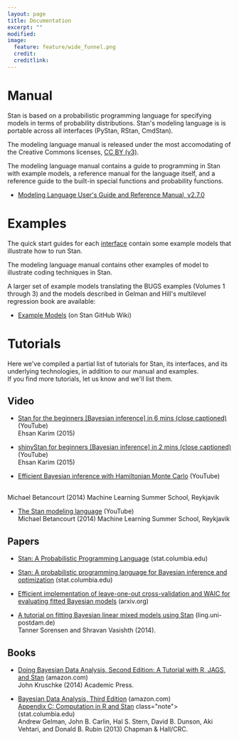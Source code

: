 ```yaml
---
layout: page
title: Documentation
excerpt: ""
modified:
image:
  feature: feature/wide_funnel.png
  credit:
  creditlink:
---
```



Manual
======

Stan is based on a probabilistic programming language for
specifying models in terms of probability distributions.  Stan's
modeling language is is portable across all interfaces (PyStan,
RStan, CmdStan).

The modeling language manual is released under the most
accomodating of the Creative Commons licenses,
[CC BY (v3)](http://creativecommons.org/licenses/by/3.0/).

The modeling language manual contains a guide to programming
in Stan with example models, a reference manual for the language
itself, and a reference guide to the built-in special functions and
probability functions.

* [Modeling Language User's Guide and Reference Manual, v2.7.0](https://github.com/stan-dev/stan/releases/download/v2.7.0/stan-reference-2.7.0.pdf)

Examples
========

The quick start guides for each [interface](/interfaces/) contain some
example models that illustrate how to run Stan.

The modeling language manual contains other examples of model to
illustrate coding techniques in Stan.

A larger set of example models translating the BUGS examples
(Volumes 1 through 3) and the models described in Gelman and Hill's
multilevel regression book are available:

* [Example Models](https://github.com/stan-dev/example-models/wiki)
  <span class="note">(on Stan GitHub Wiki)</span>

Tutorials
=========

Here we've compiled a partial list of tutorials for Stan, its interfaces,
and its underlying technologies, in addition to our manual and examples.  
If you find more tutorials, let us know and we'll list them.

Video
-----

* <a class="external"
    href="https://www.youtube.com/watch?v=tLprFqSWS1w">Stan
    for the beginners [Bayesian inference] in 6 mins (close captioned)</a>
    <span class="note">(YouTube)</span>
    <br />
    Ehsan Karim (2015)

* <a class="external"
    href="https://www.youtube.com/watch?v=X31xqNHcvQs">shinyStan
    for beginners [Bayesian inference] in 2 mins (close captioned)</a>
    <span class="note">(YouTube)</span>
    <br />
    Ehsan Karim (2015)

*  [Efficient Bayesian inference with Hamiltonian Monte Carlo](https://www.youtube.com/watch?v=pHsuIaPbNbY)
  <span class="note">(YouTube)</span>
  <br />
  Michael Betancourt (2014) Machine Learning Summer School, Reykjavik

*  [The Stan modeling language](https://www.youtube.com/watch?v=xWQpEAyI5s8)
    <span class="note">(YouTube)</span>
    <br />
    Michael Betancourt (2014) Machine Learning Summer School, Reykjavik

Papers
------

* [Stan: A Probabilistic Programming Language](http://www.stat.columbia.edu/~gelman/research/published/stan-paper-revision-feb2015.pdf)
  <span class="note">(stat.columbia.edu)</span>

* [Stan: A probabilistic programming language for Bayesian inference and optimization](http://www.stat.columbia.edu/~gelman/research/published/stan_jebs_2.pdf)
  <span class="note">(stat.columbia.edu)</span>

* [Efficient implementation of leave-one-out cross-validation and WAIC for evaluating fitted Bayesian models](http://arxiv.org/pdf/1507.04544v1.pdf)
  <span class="note">(arxiv.org)</span>

*  [A tutorial on fitting Bayesian linear mixed models using Stan](http://www.ling.uni-potsdam.de/~vasishth/statistics/BayesLMMs.html)
    <span class="note">(ling.uni-postdam.de)</span>
    <br />
    Tanner Sorensen and Shravan Vasishth (2014).  

Books
------

* [Doing Bayesian Data Analysis, Second Edition:  A Tutorial with R, JAGS, and Stan](http://www.amazon.com/Doing-Bayesian-Data-Analysis-Second/dp/0124058884)
  <span class="note">(amazon.com)</span>
  <br />
  John Kruschke (2014) Academic Press.

* [Bayesian Data Analysis, Third Edition](http://www.amazon.com/gp/product/1439840954)
  <span class="note">(amazon.com)</span>
  <br />
  [Appendix C: Computation in R and Stan](http://www.stat.columbia.edu/~gelman/book/software.pdf)
  class="note">(stat.columbia.edu)</span>
  <br />
  Andrew Gelman, John B. Carlin, Hal S. Stern, David B. Dunson,
  Aki Vehtari, and Donald B. Rubin  (2013)
  Chapman &amp; Hall/CRC.

